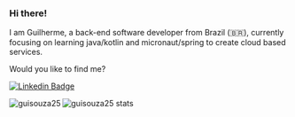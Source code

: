 ### Hi there! 

I am Guilherme, a back-end software developer from Brazil (🇧🇷), currently focusing on learning java/kotlin and micronaut/spring to create cloud based services.

Would you like to find me?

[![Linkedin Badge](https://img.shields.io/badge/-LinkedIn-blue?style=flat-square&logo=Linkedin&logoColor=white&link=https://www.linkedin.com/in/jos%C3%A9-guilherme-ferreira-de-souza-ba181532/)](https://www.linkedin.com/in/jos%C3%A9-guilherme-ferreira-de-souza-ba181532/)

<p><img align="left" src="https://github-readme-stats.vercel.app/api/top-langs?username=guisouza25&show_icons=true&theme=light&langs_count=8&layout=compact" alt="guisouza25" /></p>

<p><img align="center" src="https://github-readme-stats.vercel.app/api?username=guisouza25&show_icons=true&theme=light&locale=en" alt="guisouza25 stats" /></p>


